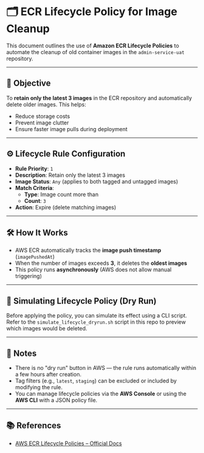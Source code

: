# 🗂️ ECR Lifecycle Policy for Image Cleanup

This document outlines the use of **Amazon ECR Lifecycle Policies** to automate the cleanup of old container images in the `admin-service-uat` repository.

---

## 🎯 Objective

To **retain only the latest 3 images** in the ECR repository and automatically delete older images. This helps:

- Reduce storage costs
- Prevent image clutter
- Ensure faster image pulls during deployment

---

## ⚙️ Lifecycle Rule Configuration

- **Rule Priority**: `1`
- **Description**: Retain only the latest 3 images
- **Image Status**: `Any` (applies to both tagged and untagged images)
- **Match Criteria**:
    - **Type**: Image count more than
    - **Count**: `3`
- **Action**: Expire (delete matching images)

---

## 🛠️ How It Works

- AWS ECR automatically tracks the **image push timestamp** (`imagePushedAt`)
- When the number of images exceeds **3**, it deletes the **oldest images**
- This policy runs **asynchronously** (AWS does not allow manual triggering)

---

## 🧪 Simulating Lifecycle Policy (Dry Run)

Before applying the policy, you can simulate its effect using a CLI script.  
Refer to the `simulate_lifecycle_dryrun.sh` script in this repo to preview which images would be deleted.

---

## 🧾 Notes

- There is no "dry run" button in AWS — the rule runs automatically within a few hours after creation.
- Tag filters (e.g., `latest`, `staging`) can be excluded or included by modifying the rule.
- You can manage lifecycle policies via the **AWS Console** or using the **AWS CLI** with a JSON policy file.

---

## 📚 References

- [AWS ECR Lifecycle Policies – Official Docs](https://docs.aws.amazon.com/AmazonECR/latest/userguide/LifecyclePolicies.html)
